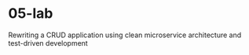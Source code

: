 # 05-lab
Rewriting a CRUD application using clean microservice architecture and test-driven development
